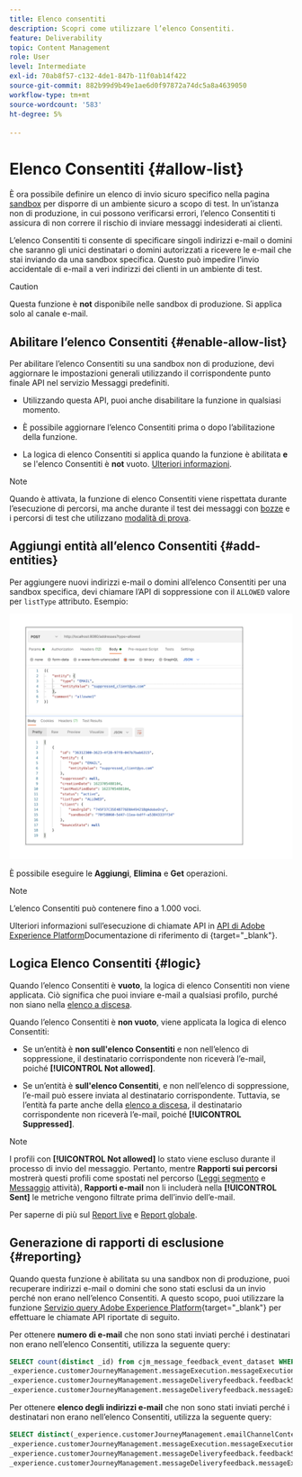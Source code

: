 ```yaml
---
title: Elenco consentiti
description: Scopri come utilizzare l’elenco Consentiti.
feature: Deliverability
topic: Content Management
role: User
level: Intermediate
exl-id: 70ab8f57-c132-4de1-847b-11f0ab14f422
source-git-commit: 882b99d9b49e1ae6d0f97872a74dc5a8a4639050
workflow-type: tm+mt
source-wordcount: '583'
ht-degree: 5%

---
```


# Elenco Consentiti {#allow-list}

È ora possibile definire un elenco di invio sicuro specifico nella pagina [sandbox](../administration/sandboxes.md) per disporre di un ambiente sicuro a scopo di test. In un’istanza non di produzione, in cui possono verificarsi errori, l’elenco Consentiti ti assicura di non correre il rischio di inviare messaggi indesiderati ai clienti.

L’elenco Consentiti ti consente di specificare singoli indirizzi e-mail o domini che saranno gli unici destinatari o domini autorizzati a ricevere le e-mail che stai inviando da una sandbox specifica. Questo può impedire l’invio accidentale di e-mail a veri indirizzi dei clienti in un ambiente di test.

>[!CAUTION]
>
>Questa funzione è **not** disponibile nelle sandbox di produzione. Si applica solo al canale e-mail.

## Abilitare l’elenco Consentiti {#enable-allow-list}

Per abilitare l’elenco Consentiti su una sandbox non di produzione, devi aggiornare le impostazioni generali utilizzando il corrispondente punto finale API nel servizio Messaggi predefiniti.

* Utilizzando questa API, puoi anche disabilitare la funzione in qualsiasi momento.

* È possibile aggiornare l’elenco Consentiti prima o dopo l’abilitazione della funzione.

* La logica di elenco Consentiti si applica quando la funzione è abilitata **e** se l&#39;elenco Consentiti è **not** vuoto. [Ulteriori informazioni](#logic).

<!--To enable this feature on a non-production sandbox, update the allowed list so that it is no longer empty. To disable it, clear up the allowed list so that it is again empty.

Learn more on the allowed list logic in this section.
-->

>[!NOTE]
>
>Quando è attivata, la funzione di elenco Consentiti viene rispettata durante l’esecuzione di percorsi, ma anche durante il test dei messaggi con [bozze](preview.md#send-proofs) e i percorsi di test che utilizzano [modalità di prova](../building-journeys/testing-the-journey.md).

## Aggiungi entità all’elenco Consentiti {#add-entities}

Per aggiungere nuovi indirizzi e-mail o domini all’elenco Consentiti per una sandbox specifica, devi chiamare l’API di soppressione con il `ALLOWED` valore per `listType` attributo. Esempio:

![](assets/allow-list-api.png)

È possibile eseguire le **Aggiungi**, **Elimina** e **Get** operazioni.

>[!NOTE]
>
>L’elenco Consentiti può contenere fino a 1.000 voci.

Ulteriori informazioni sull’esecuzione di chiamate API in [API di Adobe Experience Platform](https://experienceleague.adobe.com/docs/experience-platform/landing/platform-apis/api-guide.html)Documentazione di riferimento di {target=&quot;_blank&quot;}.

## Logica Elenco Consentiti {#logic}

Quando l’elenco Consentiti è **vuoto**, la logica di elenco Consentiti non viene applicata. Ciò significa che puoi inviare e-mail a qualsiasi profilo, purché non siano nella [elenco a discesa](suppression-list.md).

Quando l’elenco Consentiti è **non vuoto**, viene applicata la logica di elenco Consentiti:

* Se un’entità è **non sull&#39;elenco Consentiti** e non nell’elenco di soppressione, il destinatario corrispondente non riceverà l’e-mail, poiché **[!UICONTROL Not allowed]**.

* Se un’entità è **sull&#39;elenco Consentiti**, e non nell’elenco di soppressione, l’e-mail può essere inviata al destinatario corrispondente. Tuttavia, se l’entità fa parte anche della [elenco a discesa](suppression-list.md), il destinatario corrispondente non riceverà l’e-mail, poiché **[!UICONTROL Suppressed]**.

>[!NOTE]
>
>I profili con **[!UICONTROL Not allowed]** lo stato viene escluso durante il processo di invio del messaggio. Pertanto, mentre **Rapporti sui percorsi** mostrerà questi profili come spostati nel percorso ([Leggi segmento](../building-journeys/read-segment.md) e [Messaggio](../building-journeys/journeys-message.md) attività), **Rapporti e-mail** non li includerà nella **[!UICONTROL Sent]** le metriche vengono filtrate prima dell’invio dell’e-mail.
>
>Per saperne di più sul [Report live](../reports/live-report.md) e [Report globale](../reports/global-report.md).

## Generazione di rapporti di esclusione {#reporting}

Quando questa funzione è abilitata su una sandbox non di produzione, puoi recuperare indirizzi e-mail o domini che sono stati esclusi da un invio perché non erano nell’elenco Consentiti. A questo scopo, puoi utilizzare la funzione [Servizio query Adobe Experience Platform](https://experienceleague.adobe.com/docs/experience-platform/query/api/getting-started.html){target=&quot;_blank&quot;} per effettuare le chiamate API riportate di seguito.

Per ottenere **numero di e-mail** che non sono stati inviati perché i destinatari non erano nell’elenco Consentiti, utilizza la seguente query:

```sql
SELECT count(distinct _id) from cjm_message_feedback_event_dataset WHERE
_experience.customerJourneyManagement.messageExecution.messageExecutionID = '<MESSAGE_EXECUTION_ID>' AND
_experience.customerJourneyManagement.messageDeliveryfeedback.feedbackStatus = 'exclude' AND
_experience.customerJourneyManagement.messageDeliveryfeedback.messageExclusion.reason = 'EmailNotAllowed'
```

Per ottenere **elenco degli indirizzi e-mail** che non sono stati inviati perché i destinatari non erano nell’elenco Consentiti, utilizza la seguente query:

```sql
SELECT distinct(_experience.customerJourneyManagement.emailChannelContext.address) from cjm_message_feedback_event_dataset WHERE
_experience.customerJourneyManagement.messageExecution.messageExecutionID IS NOT NULL AND
_experience.customerJourneyManagement.messageDeliveryfeedback.feedbackStatus = 'exclude' AND
_experience.customerJourneyManagement.messageDeliveryfeedback.messageExclusion.reason = 'EmailNotAllowed'
```
